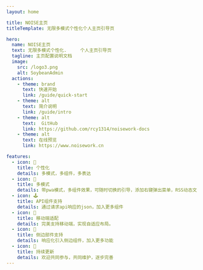 ```yaml
---
layout: home

title: NOISE主页
titleTemplate: 无限多模式个性化个人主页引导页

hero:
  name: NOISE主页
  text: 无限多模式个性化.     个人主页引导页
  tagline: 主页配置说明文档
  image:
    src: /logo3.png
    alt: SoybeanAdmin
  actions:
    - theme: brand
      text: 快速开始
      link: /guide/quick-start
    - theme: alt
      text: 简介说明
      link: /guide/intro
    - theme: alt
      text:  GitHub
      link: https://github.com/rcy1314/noisework-docs
    - theme: alt
      text: 在线预览
      link: https://www.noisework.cn

features:
  - icon: 🎉
    title: 个性化
    details: 多模式，多组件，多表达
  - icon: 🌈
    title: 多模式
    details: 带pwa模式，多组件效果，可随时切换的引导，添加右键弹出菜单，RSS动态文章卡片，ADS广告位等
  - icon: 🕹️
    title: API组件支持
    details: 通过请求api响应的json，加入更多组件
  - icon: 📱
    title: 移动端适配
    details: 完美支持移动端，实现自适应布局。
  - icon: 🚀
    title: 侧边部件支持
    details: 响应化引入侧边组件，加入更多功能
  - icon: 🔔
    title: 持续更新
    details: 欢迎共同参与，共同维护，逐步完善
---
```


